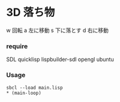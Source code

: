 # 3D 落ち物

w 回転
a 左に移動
s 下に落とす
d 右に移動

### require 
SDL
quicklisp
lispbuilder-sdl
opengl
ubuntu

### Usage

```
sbcl --load main.lisp
* (main-loop)
```

